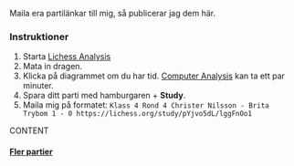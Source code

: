 Maila era partilänkar till mig, så publicerar jag dem här.  

### Instruktioner

1. Starta [Lichess Analysis](LICHESS/analysis)
2. Mata in dragen.
3. Klicka på diagrammet om du har tid. [Computer Analysis](../files/Screenshot_2024-02-24.png) kan ta ett par minuter.
4. Spara ditt parti med hamburgaren + **Study**.
5. Maila mig på formatet: `Klass 4 Rond 4 Christer Nilsson - Brita Trybom 1 - 0 https://lichess.org/study/pYjvo5dL/lggFnOo1`

CONTENT

#### [Fler partier](SENIOR/htmfiler/partier.htm)
